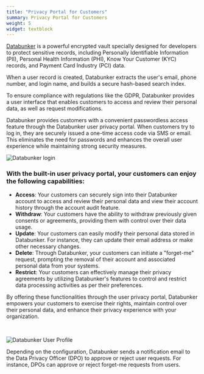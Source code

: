 ```yaml
---
title: "Privacy Portal for Customers"
summary: Privacy Portal for Customers
weight: 5
widget: textblock
---
```

[Databunker](https://databunker.org/) is a powerful encrypted vault specially designed for developers to protect sensitive records, including Personally Identifiable Information (PII), Personal Health Information (PHI), Know Your Customer (KYC) records, and Payment Card Industry (PCI) data.

When a user record is created, Databunker extracts the user's email, phone number, and login name, and builds a secure hash-based search index.

To ensure compliance with regulations like the GDPR, Databunker provides a user interface that enables customers to access and review their personal data, as well as request modifications.

Databunker provides customers with a convenient passwordless access feature through the Databunker user privacy portal. When customers try to log in, they are securely issued a one-time access code via SMS or email. This eliminates the need for passwords and enhances the overall user experience while maintaining strong security measures.

![Databunker login](/use-case/user-privacy-controls/user-login.png)

### With the built-in user privacy portal, your customers can enjoy the following capabilities:

* **Access**: Your customers can securely sign into their Databunker account to access and review their personal data and view their account history through the account audit feature.
* **Withdraw**: Your customers have the ability to withdraw previously given consents or agreements, providing them with control over their data usage.
* **Update**: Your customers can easily modify their personal data stored in Databunker. For instance, they can update their email address or make other necessary changes.
* **Delete**: Through Databunker, your customers can initiate a "forget-me" request, prompting the removal of their account and associated personal data from your systems.
* **Restrict**: Your customers can effectively manage their privacy agreements by utilizing Databunker's features to control and restrict data processing activities as per their preferences.

By offering these functionalities through the user privacy portal, Databunker empowers your customers to exercise their rights, maintain control over their personal data, and enhance their privacy experience with your organization.

&nbsp;

![Databunker User Profile](/home/gallery/gallery/2-profile.png)

Depending on the configuration, Databunker sends a notification email to the Data Privacy Officer (DPO) to approve or reject user requests. For instance, DPOs can approve or reject forget-me requests from users.
